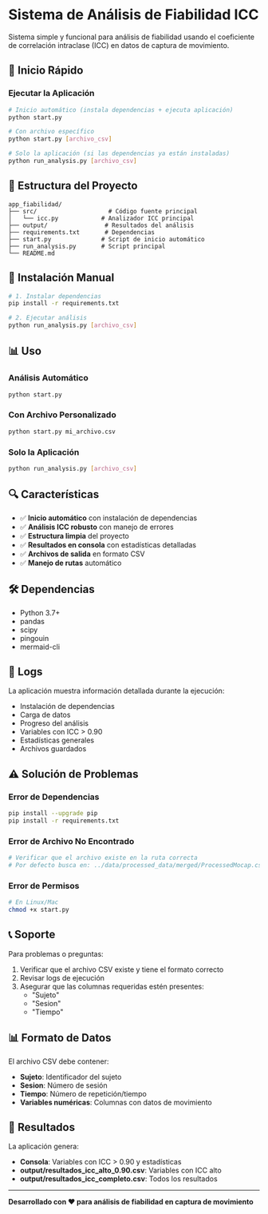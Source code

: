# Sistema de Análisis de Fiabilidad ICC

Sistema simple y funcional para análisis de fiabilidad usando el coeficiente de correlación intraclase (ICC) en datos de captura de movimiento.

## 🚀 Inicio Rápido

### Ejecutar la Aplicación

```bash
# Inicio automático (instala dependencias + ejecuta aplicación)
python start.py

# Con archivo específico
python start.py [archivo_csv]

# Solo la aplicación (si las dependencias ya están instaladas)
python run_analysis.py [archivo_csv]
```

## 📁 Estructura del Proyecto

```
app_fiabilidad/
├── src/                    # Código fuente principal
│   └── icc.py            # Analizador ICC principal
├── output/                # Resultados del análisis
├── requirements.txt       # Dependencias
├── start.py              # Script de inicio automático
├── run_analysis.py       # Script principal
└── README.md
```

## 🔧 Instalación Manual

```bash
# 1. Instalar dependencias
pip install -r requirements.txt

# 2. Ejecutar análisis
python run_analysis.py [archivo_csv]
```

## 📊 Uso

### Análisis Automático

```bash
python start.py
```

### Con Archivo Personalizado

```bash
python start.py mi_archivo.csv
```

### Solo la Aplicación

```bash
python run_analysis.py [archivo_csv]
```

## 🔍 Características

- ✅ **Inicio automático** con instalación de dependencias
- ✅ **Análisis ICC robusto** con manejo de errores
- ✅ **Estructura limpia** del proyecto
- ✅ **Resultados en consola** con estadísticas detalladas
- ✅ **Archivos de salida** en formato CSV
- ✅ **Manejo de rutas** automático

## 🛠️ Dependencias

- Python 3.7+
- pandas
- scipy
- pingouin
- mermaid-cli

## 📝 Logs

La aplicación muestra información detallada durante la ejecución:

- Instalación de dependencias
- Carga de datos
- Progreso del análisis
- Variables con ICC > 0.90
- Estadísticas generales
- Archivos guardados

## ⚠️ Solución de Problemas

### Error de Dependencias

```bash
pip install --upgrade pip
pip install -r requirements.txt
```

### Error de Archivo No Encontrado

```bash
# Verificar que el archivo existe en la ruta correcta
# Por defecto busca en: ../data/processed_data/merged/ProcessedMocap.csv
```

### Error de Permisos

```bash
# En Linux/Mac
chmod +x start.py
```

## 📞 Soporte

Para problemas o preguntas:

1. Verificar que el archivo CSV existe y tiene el formato correcto
2. Revisar logs de ejecución
3. Asegurar que las columnas requeridas estén presentes:
   - "Sujeto"
   - "Sesion"
   - "Tiempo"

## 📊 Formato de Datos

El archivo CSV debe contener:

- **Sujeto**: Identificador del sujeto
- **Sesion**: Número de sesión
- **Tiempo**: Número de repetición/tiempo
- **Variables numéricas**: Columnas con datos de movimiento

## 🎯 Resultados

La aplicación genera:

- **Consola**: Variables con ICC > 0.90 y estadísticas
- **output/resultados_icc_alto_0.90.csv**: Variables con ICC alto
- **output/resultados_icc_completo.csv**: Todos los resultados

---

**Desarrollado con ❤️ para análisis de fiabilidad en captura de movimiento**
